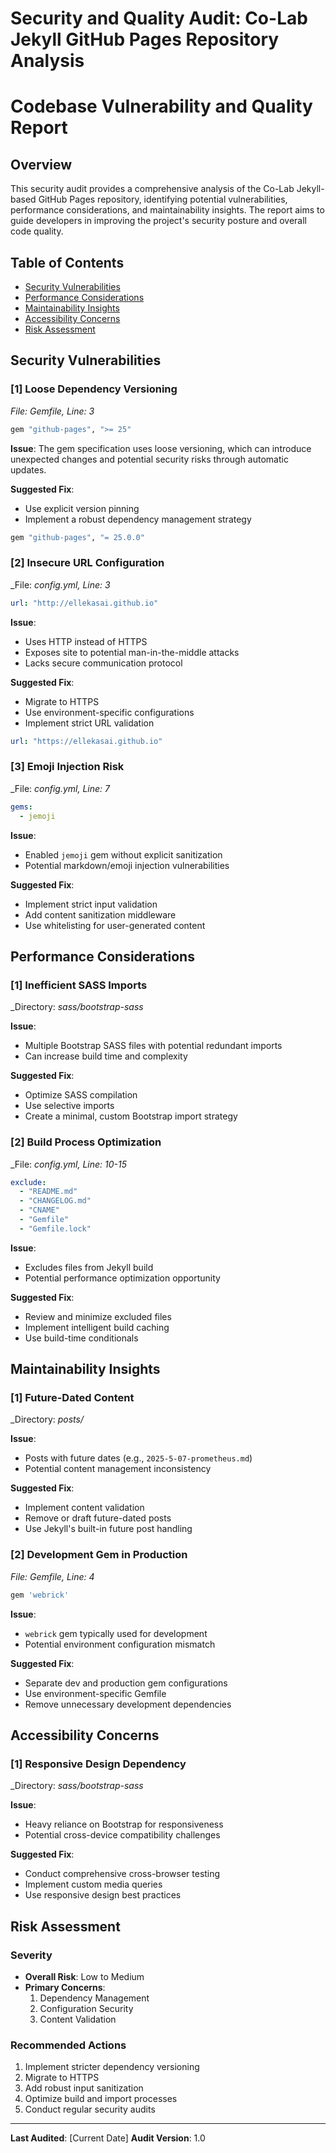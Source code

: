 # Security and Quality Audit: Co-Lab Jekyll GitHub Pages Repository Analysis

# Codebase Vulnerability and Quality Report

## Overview
This security audit provides a comprehensive analysis of the Co-Lab Jekyll-based GitHub Pages repository, identifying potential vulnerabilities, performance considerations, and maintainability insights. The report aims to guide developers in improving the project's security posture and overall code quality.

## Table of Contents
- [Security Vulnerabilities](#security-vulnerabilities)
- [Performance Considerations](#performance-considerations)
- [Maintainability Insights](#maintainability-insights)
- [Accessibility Concerns](#accessibility-concerns)
- [Risk Assessment](#risk-assessment)

## Security Vulnerabilities

### [1] Loose Dependency Versioning
_File: Gemfile, Line: 3_
```ruby
gem "github-pages", ">= 25"
```

**Issue**: The gem specification uses loose versioning, which can introduce unexpected changes and potential security risks through automatic updates.

**Suggested Fix**:
- Use explicit version pinning
- Implement a robust dependency management strategy
```ruby
gem "github-pages", "= 25.0.0"
```

### [2] Insecure URL Configuration
_File: _config.yml, Line: 3_
```yaml
url: "http://ellekasai.github.io"
```

**Issue**: 
- Uses HTTP instead of HTTPS
- Exposes site to potential man-in-the-middle attacks
- Lacks secure communication protocol

**Suggested Fix**:
- Migrate to HTTPS
- Use environment-specific configurations
- Implement strict URL validation
```yaml
url: "https://ellekasai.github.io"
```

### [3] Emoji Injection Risk
_File: _config.yml, Line: 7_
```yaml
gems:
  - jemoji
```

**Issue**: 
- Enabled `jemoji` gem without explicit sanitization
- Potential markdown/emoji injection vulnerabilities

**Suggested Fix**:
- Implement strict input validation
- Add content sanitization middleware
- Use whitelisting for user-generated content

## Performance Considerations

### [1] Inefficient SASS Imports
_Directory: _sass/bootstrap-sass_

**Issue**: 
- Multiple Bootstrap SASS files with potential redundant imports
- Can increase build time and complexity

**Suggested Fix**:
- Optimize SASS compilation
- Use selective imports
- Create a minimal, custom Bootstrap import strategy

### [2] Build Process Optimization
_File: _config.yml, Line: 10-15_
```yaml
exclude:
  - "README.md"
  - "CHANGELOG.md"
  - "CNAME"
  - "Gemfile"
  - "Gemfile.lock"
```

**Issue**: 
- Excludes files from Jekyll build
- Potential performance optimization opportunity

**Suggested Fix**:
- Review and minimize excluded files
- Implement intelligent build caching
- Use build-time conditionals

## Maintainability Insights

### [1] Future-Dated Content
_Directory: _posts/_

**Issue**: 
- Posts with future dates (e.g., `2025-5-07-prometheus.md`)
- Potential content management inconsistency

**Suggested Fix**:
- Implement content validation
- Remove or draft future-dated posts
- Use Jekyll's built-in future post handling

### [2] Development Gem in Production
_File: Gemfile, Line: 4_
```ruby
gem 'webrick'
```

**Issue**: 
- `webrick` gem typically used for development
- Potential environment configuration mismatch

**Suggested Fix**:
- Separate dev and production gem configurations
- Use environment-specific Gemfile
- Remove unnecessary development dependencies

## Accessibility Concerns

### [1] Responsive Design Dependency
_Directory: _sass/bootstrap-sass_

**Issue**: 
- Heavy reliance on Bootstrap for responsiveness
- Potential cross-device compatibility challenges

**Suggested Fix**:
- Conduct comprehensive cross-browser testing
- Implement custom media queries
- Use responsive design best practices

## Risk Assessment

### Severity
- **Overall Risk**: Low to Medium
- **Primary Concerns**: 
  1. Dependency Management
  2. Configuration Security
  3. Content Validation

### Recommended Actions
1. Implement stricter dependency versioning
2. Migrate to HTTPS
3. Add robust input sanitization
4. Optimize build and import processes
5. Conduct regular security audits

---

**Last Audited**: [Current Date]
**Audit Version**: 1.0